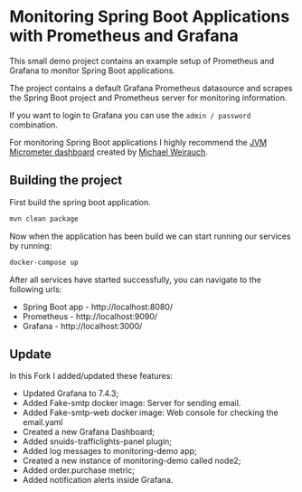 # Monitoring Spring Boot Applications with Prometheus and Grafana

This small demo project contains an example setup of Prometheus and Grafana to monitor Spring Boot applications.

The project contains a default Grafana Prometheus datasource and scrapes the Spring Boot project and Prometheus server 
for monitoring information.

If you want to login to Grafana you can use the `admin / password` combination.

For monitoring Spring Boot applications I highly recommend the [JVM Micrometer dashboard](https://grafana.com/dashboards/4701) created by [Michael Weirauch](https://twitter.com/emwexx).

## Building the project

First build the spring boot application.

```bash
mvn clean package
```

Now when the application has been build we can start running our services by running:

```bash
docker-compose up
```

After all services have started successfully, you can navigate to the following urls:

- Spring Boot app - http://localhost:8080/
- Prometheus      - http://localhost:9090/
- Grafana         - http://localhost:3000/

## Update
In this Fork I added/updated these features:

- Updated Grafana to 7.4.3;
- Added Fake-smtp docker image: Server for sending email.
- Added Fake-smtp-web docker image: Web console for checking the email.yaml
- Created a new Grafana Dashboard;
- Added snuids-trafficlights-panel plugin;
- Added log messages to monitoring-demo app;
- Created a new instance of monitoring-demo called node2; 
- Added order.purchase metric;
- Added notification alerts inside Grafana.               